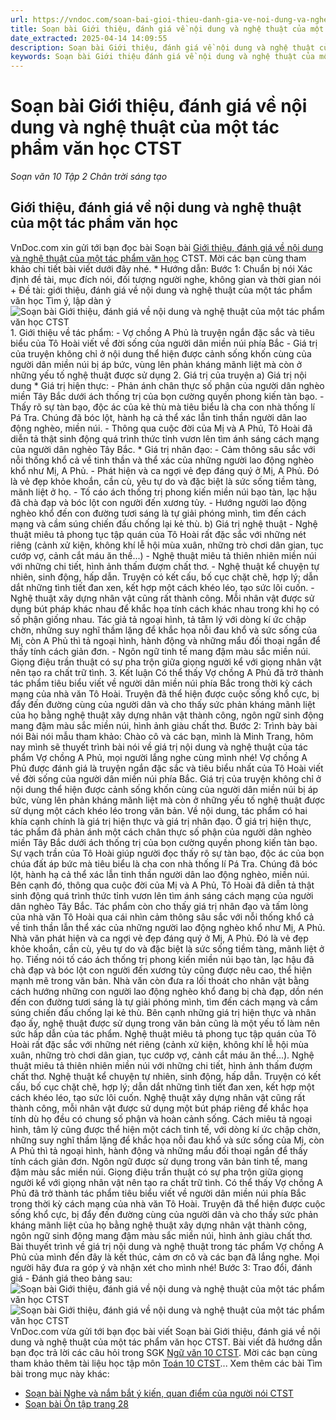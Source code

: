 ```yaml
---
url: https://vndoc.com/soan-bai-gioi-thieu-danh-gia-ve-noi-dung-va-nghe-thuat-cua-mot-tac-pham-van-hoc-ctst-278435
title: Soạn bài Giới thiệu, đánh giá về nội dung và nghệ thuật của một tác phẩm văn học CTST - Soạn văn 10 Tập 2 Chân trời sáng tạo - VnDoc.com
date_extracted: 2025-04-14 14:09:55
description: Soạn bài Giới thiệu, đánh giá về nội dung và nghệ thuật của một tác phẩm văn học CTST được VnDoc.com sưu tầm và xin gửi tới bạn đọc cùng tham khảo.
keywords: Soạn bài Giới thiệu đánh giá về nội dung và nghệ thuật của một tác phẩm văn học CTST,Giới thiệu đánh giá về nội dung và nghệ thuật của một tác phẩm văn học,soạn văn Giới thiệu đánh giá về nội dung và nghệ thuật của một tác phẩm văn học,soạn Giới thiệu đánh giá về nội dung và nghệ thuật của một tác phẩm văn học,ngữ văn 10 CTST,soạn văn 10
---
```


# Soạn bài Giới thiệu, đánh giá về nội dung và nghệ thuật của một tác phẩm văn học CTST
 _Soạn văn 10 Tập 2 Chân trời sáng tạo_
## Giới thiệu, đánh giá về nội dung và nghệ thuật của một tác phẩm văn học
VnDoc.com xin gửi tới bạn đọc bài Soạn bài [Giới thiệu, đánh giá về nội dung và nghệ thuật của một tác phẩm văn học](<https://vndoc.com/soan-bai-gioi-thieu-danh-gia-ve-noi-dung-va-nghe-thuat-cua-mot-tac-pham-van-hoc-ctst-278435>) CTST. Mời các bạn cùng tham khảo chi tiết bài viết dưới đây nhé.
\* Hướng dẫn:
Bước 1: Chuẩn bị nói
Xác định đề tài, mục đích nói, đối tượng người nghe, không gian và thời gian nói
\+ Đề tài: giới thiệu, đánh giá về nội dung và nghệ thuật của một tác phẩm văn học
Tìm ý, lập dàn ý
![Soạn bài Giới thiệu, đánh giá về nội dung và nghệ thuật của một tác phẩm văn học CTST](https://i.vdoc.vn/data/image/2022/10/17/gioi-thieu-danh-gia-ve-noi-dung-va-nghe-thuat-cua-mot-tac-pham-van-hoc-1.jpg)
1\. Giới thiệu về tác phẩm:
\- Vợ chồng A Phủ là truyện ngắn đặc sắc và tiêu biểu của Tô Hoài viết về đời sống của người dân miền núi phía Bắc
\- Giá trị của truyện không chỉ ở nội dung thể hiện được cảnh sống khốn cùng của người dân miền núi bị áp bức, vùng lên phản kháng mãnh liệt mà còn ở những yếu tố nghệ thuật được sử dụng
2\. Giá trị của truyện
a\) Giá trị nội dung
\* Giá trị hiện thực:
\- Phản ánh chân thực số phận của người dân nghèo miền Tây Bắc dưới ách thống trị của bọn cường quyền phong kiến tàn bạo.
\- Thấy rõ sự tàn bạo, độc ác của kẻ thù mà tiêu biểu là cha con nhà thống lí Pá Tra. Chúng đã bóc lột, hành hạ cả thể xác lẫn tinh thần người dân lao động nghèo, miền núi.
\- Thông qua cuộc đời của Mị và A Phủ, Tô Hoài đã diễn tả thật sinh động quá trình thức tỉnh vươn lên tìm ánh sáng cách mạng của người dân nghèo Tây Bắc.
\* Giá trị nhân đạo:
\- Cảm thông sâu sắc với nỗi thống khổ cả về tinh thần và thể xác của những người lao động nghèo khổ như Mị, A Phủ.
\- Phát hiện và ca ngợi vẻ đẹp đáng quý ở Mị, A Phủ. Đó là vẻ đẹp khỏe khoắn, cần cù, yêu tự do và đặc biệt là sức sống tiềm tàng, mãnh liệt ở họ.
\- Tố cáo ách thống trị phong kiến miền núi bạo tàn, lạc hậu đã chà đạp và bóc lột con người đến xương tủy.
\- Hướng người lao động nghèo khổ đến con đường tươi sáng là tự giải phóng mình, tìm đến cách mạng và cầm súng chiến đấu chống lại kẻ thù.
b\) Giá trị nghệ thuật
\- Nghệ thuật miêu tả phong tục tập quán của Tô Hoài rất đặc sắc với những nét riêng \(cảnh xử kiện, không khí lễ hội mùa xuân, những trò chơi dân gian, tục cướp vợ, cảnh cắt máu ăn thề...\)
\- Nghệ thuật miêu tả thiên nhiên miền núi với những chi tiết, hình ảnh thấm đượm chất thơ.
\- Nghệ thuật kể chuyện tự nhiên, sinh động, hấp dẫn. Truyện có kết cấu, bố cục chặt chẽ, hợp lý; dẫn dắt những tình tiết đan xen, kết hợp một cách khéo léo, tạo sức lôi cuốn.
\- Nghệ thuật xây dựng nhân vật cũng rất thành công. Mỗi nhân vật được sử dụng bút pháp khác nhau để khắc họa tính cách khác nhau trong khi họ có số phận giống nhau. Tác giả tả ngoại hình, tả tâm lý với dòng kí ức chập chờn, những suy nghĩ thầm lặng để khắc họa nỗi đau khổ và sức sống của Mị, còn A Phủ thì tả ngoại hình, hành động và những mẩu đối thoại ngắn để thấy tính cách giản đơn.
\- Ngôn ngữ tinh tế mang đậm màu sắc miền núi. Giọng điệu trần thuật có sự pha trộn giữa giọng người kể với giọng nhân vật nên tạo ra chất trữ tình.
3\. Kết luận
Có thể thấy Vợ chồng A Phủ đã trở thành tác phẩm tiêu biểu viết về người dân miền núi phía Bắc trong thời kỳ cách mạng của nhà văn Tô Hoài. Truyện đã thể hiện được cuộc sống khổ cực, bị đẩy đến đường cùng của người dân và cho thấy sức phản kháng mãnh liệt của họ bằng nghệ thuật xây dựng nhân vật thành công, ngôn ngữ sinh động mang đậm màu sắc miền núi, hình ảnh giàu chất thơ.
Bước 2: Trình bày bài nói
Bài nói mẫu tham khảo:
Chào cô và các bạn, mình là Minh Trang, hôm nay mình sẽ thuyết trình bài nói về giá trị nội dung và nghệ thuật của tác phẩm Vợ chồng A Phủ, mọi người lắng nghe cùng mình nhé\!
Vợ chồng A Phủ được đánh giá là truyện ngắn đặc sắc và tiêu biểu nhất của Tô Hoài viết về đời sống của người dân miền núi phía Bắc. Giá trị của truyện không chỉ ở nội dung thể hiện được cảnh sống khốn cùng của người dân miền núi bị áp bức, vùng lên phản kháng mãnh liệt mà còn ở những yếu tố nghệ thuật được sử dụng một cách khéo léo trong văn bản.
Về nội dung, tác phẩm có hai khía cạnh chính là giá trị hiện thực và giá trị nhân đạo. Ở giá trị hiện thực, tác phẩm đã phản ánh một cách chân thực số phận của người dân nghèo miền Tây Bắc dưới ách thống trị của bọn cường quyền phong kiến tàn bạo. Sự vạch trần của Tô Hoài giúp người đọc thấy rõ sự tàn bạo, độc ác của bọn chúa đất áp bức mà tiêu biểu là cha con nhà thống lí Pá Tra. Chúng đã bóc lột, hành hạ cả thể xác lẫn tinh thần người dân lao động nghèo, miền núi. Bên cạnh đó, thông qua cuộc đời của Mị và A Phủ, Tô Hoài đã diễn tả thật sinh động quá trình thức tỉnh vươn lên tìm ánh sáng cách mạng của người dân nghèo Tây Bắc.
Tác phẩm còn cho thấy giá trị nhân đạo và tấm lòng của nhà văn Tô Hoài qua cái nhìn cảm thông sâu sắc với nỗi thống khổ cả về tinh thần lẫn thể xác của những người lao động nghèo khổ như Mị, A Phủ. Nhà văn phát hiện và ca ngợi vẻ đẹp đáng quý ở Mị, A Phủ. Đó là vẻ đẹp khỏe khoắn, cần cù, yêu tự do và đặc biệt là sức sống tiềm tàng, mãnh liệt ở họ. Tiếng nói tố cáo ách thống trị phong kiến miền núi bạo tàn, lạc hậu đã chà đạp và bóc lột con người đến xương tủy cũng được nêu cao, thể hiện mạnh mẽ trong văn bản. Nhà văn còn đưa ra lối thoát cho nhân vật bằng cách hướng những con người lao động nghèo khổ đang bị chà đạp, dồn nén đến con đường tươi sáng là tự giải phóng mình, tìm đến cách mạng và cầm súng chiến đấu chống lại kẻ thù.
Bên cạnh những giá trị hiện thực và nhân đạo ấy, nghệ thuật được sử dụng trong văn bản cũng là một yếu tố làm nên sức hấp dẫn của tác phẩm. Nghệ thuật miêu tả phong tục tập quán của Tô Hoài rất đặc sắc với những nét riêng \(cảnh xử kiện, không khí lễ hội mùa xuân, những trò chơi dân gian, tục cướp vợ, cảnh cắt máu ăn thề...\). Nghệ thuật miêu tả thiên nhiên miền núi với những chi tiết, hình ảnh thấm đượm chất thơ. Nghệ thuật kể chuyện tự nhiên, sinh động, hấp dẫn. Truyện có kết cấu, bố cục chặt chẽ, hợp lý; dẫn dắt những tình tiết đan xen, kết hợp một cách khéo léo, tạo sức lôi cuốn. Nghệ thuật xây dựng nhân vật cũng rất thành công, mỗi nhân vật được sử dụng một bút pháp riêng để khắc họa tính dù họ đều có chung số phận và hoàn cảnh sống. Cách miêu tả ngoại hình, tâm lý cũng được thể hiện một cách tinh tế, với dòng kí ức chập chờn, những suy nghĩ thầm lặng để khắc họa nỗi đau khổ và sức sống của Mị, còn A Phủ thì tả ngoại hình, hành động và những mẩu đối thoại ngắn để thấy tính cách giản đơn. Ngôn ngữ được sử dụng trong văn bản tinh tế, mang đậm màu sắc miền núi. Giọng điệu trần thuật có sự pha trộn giữa giọng người kể với giọng nhân vật nên tạo ra chất trữ tình.
Có thể thấy Vợ chồng A Phủ đã trở thành tác phẩm tiêu biểu viết về người dân miền núi phía Bắc trong thời kỳ cách mạng của nhà văn Tô Hoài. Truyện đã thể hiện được cuộc sống khổ cực, bị đẩy đến đường cùng của người dân và cho thấy sức phản kháng mãnh liệt của họ bằng nghệ thuật xây dựng nhân vật thành công, ngôn ngữ sinh động mang đậm màu sắc miền núi, hình ảnh giàu chất thơ.
Bài thuyết trình về giá trị nội dung và nghệ thuật trong tác phẩm Vợ chồng A Phủ của mình đến đây là kết thúc, cảm ơn cô và các bạn đã lắng nghe. Mọi người hãy đưa ra góp ý và nhận xét cho mình nhé\!
Bước 3: Trao đổi, đánh giá
\- Đánh giá theo bảng sau:
![Soạn bài Giới thiệu, đánh giá về nội dung và nghệ thuật của một tác phẩm văn học CTST](https://i.vdoc.vn/data/image/2022/10/17/gioi-thieu-danh-gia-ve-noi-dung-va-nghe-thuat-cua-mot-tac-pham-van-hoc-2.jpg)
![Soạn bài Giới thiệu, đánh giá về nội dung và nghệ thuật của một tác phẩm văn học CTST](https://i.vdoc.vn/data/image/2022/10/17/gioi-thieu-danh-gia-ve-noi-dung-va-nghe-thuat-cua-mot-tac-pham-van-hoc-3.jpg)
VnDoc.com vừa gửi tới bạn đọc bài viết Soạn bài Giới thiệu, đánh giá về nội dung và nghệ thuật của một tác phẩm văn học CTST. Bài viết đã hướng dẫn bạn đọc trả lời các câu hỏi trong SGK [Ngữ văn 10 CTST](<https://vndoc.com/ngu-van-10-chan-troi-sang-tao-tap2>). Mời các bạn cùng tham khảo thêm tài liệu học tập môn [Toán 10 CTST](<https://vndoc.com/toan-10-chan-troi-sang-tao-tap2>)...
Xem thêm các bài Tìm bài trong mục này khác:
  * [Soạn bài Nghe và nắm bắt ý kiến, quan điểm của người nói CTST](</soan-bai-nghe-va-nam-bat-y-kien-quan-diem-cua-nguoi-noi-nhan-xet-danh-gia-ve-y-kien-quan-diem-do-ctst-278441>)
  * [Soạn bài Ôn tập trang 28](</soan-bai-on-tap-trang-28-ctst-278446>)

